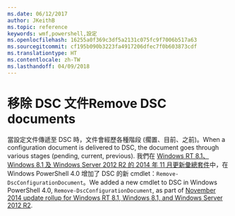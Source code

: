 ```yaml
---
ms.date: 06/12/2017
author: JKeithB
ms.topic: reference
keywords: wmf,powershell,設定
ms.openlocfilehash: 16255a0f369c3df5a2131c075fc9f7006b517a63
ms.sourcegitcommit: cf195b090b3223fa4917206dfec7f0b603873cdf
ms.translationtype: HT
ms.contentlocale: zh-TW
ms.lasthandoff: 04/09/2018
---
```

# <a name="remove-dsc-documents"></a><span data-ttu-id="4b526-102">移除 DSC 文件</span><span class="sxs-lookup"><span data-stu-id="4b526-102">Remove DSC documents</span></span>

<span data-ttu-id="4b526-103">當設定文件傳遞至 DSC 時，文件會經歷各種階段 (擱置、目前、之前)。</span><span class="sxs-lookup"><span data-stu-id="4b526-103">When a configuration document is delivered to DSC, the document goes through various stages (pending, current, previous).</span></span> <span data-ttu-id="4b526-104">我們在 [Windows RT 8.1、Windows 8.1 及 Windows Server 2012 R2 的 2014 年 11 月更新彙總套件](https://support.microsoft.com/kb/3000850)中，在 Windows PowerShell 4.0 增加了 DSC 的新 cmdlet：`Remove-DscConfigurationDocument`。</span><span class="sxs-lookup"><span data-stu-id="4b526-104">We added a new cmdlet to DSC in Windows PowerShell 4.0, `Remove-DscConfigurationDocument`, as part of [November 2014 update rollup for Windows RT 8.1, Windows 8.1, and Windows Server 2012 R2](https://support.microsoft.com/kb/3000850).</span></span>
